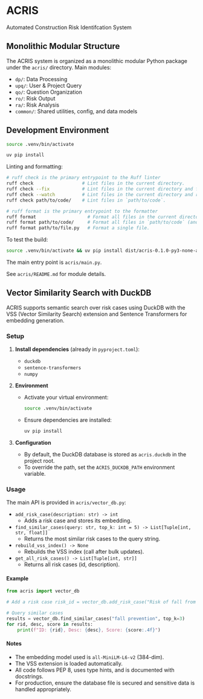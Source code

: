 # ACRIS

Automated Construction Risk Identifcation System

## Monolithic Modular Structure

The ACRIS system is organized as a monolithic modular Python package under the `acris/` directory. Main modules:

- `dp/`: Data Processing
- `upq/`: User & Project Query
- `qo/`: Question Organization
- `ro/`: Risk Output
- `ra/`: Risk Analysis
- `common/`: Shared utilities, config, and data models

## Development Environment

```bash
source .venv/bin/activate

uv pip install
```

Linting and formatting:

```bash
# ruff check is the primary entrypoint to the Ruff linter
ruff check                  # Lint files in the current directory.
ruff check --fix            # Lint files in the current directory and fix any fixable errors.
ruff check --watch          # Lint files in the current directory and re-lint on change.
ruff check path/to/code/    # Lint files in `path/to/code`.

# ruff format is the primary entrypoint to the formatter
ruff format                   # Format all files in the current directory.
ruff format path/to/code/     # Format all files in `path/to/code` (and any subdirectories).
ruff format path/to/file.py   # Format a single file.

```

To test the build:

```bash
source .venv/bin/activate && uv pip install dist/acris-0.1.0-py3-none-any.whl && python -c 'import acris; import acris.main'
```

The main entry point is `acris/main.py`.

See `acris/README.md` for module details.

## Vector Similarity Search with DuckDB

ACRIS supports semantic search over risk cases using DuckDB with the VSS (Vector Similarity Search) extension and Sentence Transformers for embedding generation.

### Setup

1. **Install dependencies** (already in `pyproject.toml`):
   - `duckdb`
   - `sentence-transformers`
   - `numpy`

2. **Environment**
   - Activate your virtual environment:

     ```bash
     source .venv/bin/activate
     ```

   - Ensure dependencies are installed:

     ```bash
     uv pip install
     ```

3. **Configuration**
   - By default, the DuckDB database is stored as `acris.duckdb` in the project root.
   - To override the path, set the `ACRIS_DUCKDB_PATH` environment variable.

### Usage

The main API is provided in `acris/vector_db.py`:

- `add_risk_case(description: str) -> int`
  - Adds a risk case and stores its embedding.
- `find_similar_cases(query: str, top_k: int = 5) -> List[Tuple[int, str, float]]`
  - Returns the most similar risk cases to the query string.
- `rebuild_vss_index() -> None`
  - Rebuilds the VSS index (call after bulk updates).
- `get_all_risk_cases() -> List[Tuple[int, str]]`
  - Returns all risk cases (id, description).

#### Example

```python
from acris import vector_db

# Add a risk case risk_id = vector_db.add_risk_case("Risk of fall from height")

# Query similar cases
results = vector_db.find_similar_cases("fall prevention", top_k=3)
for rid, desc, score in results:
    print(f"ID: {rid}, Desc: {desc}, Score: {score:.4f}")
```

#### Notes

- The embedding model used is `all-MiniLM-L6-v2` (384-dim).
- The VSS extension is loaded automatically.
- All code follows PEP 8, uses type hints, and is documented with docstrings.
- For production, ensure the database file is secured and sensitive data is handled appropriately.
